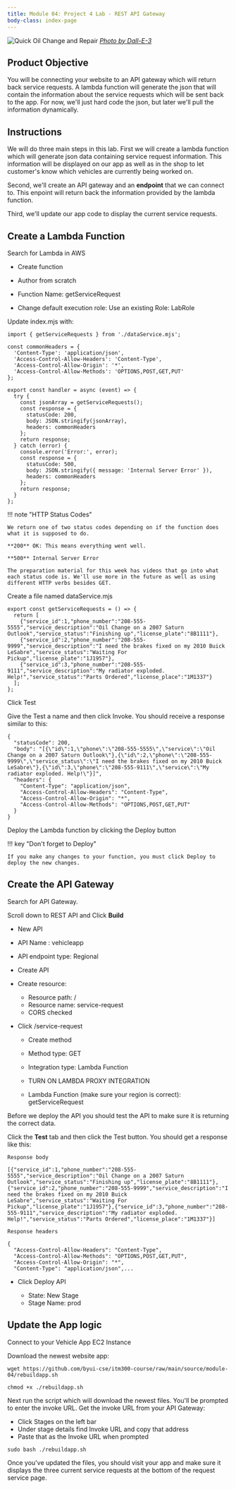 ```yaml
---
title: Module 04: Project 4 Lab - REST API Gateway
body-class: index-page
---
```


![Quick Oil Change and Repair]({{URLROOT}}/shared/img/quick-logo-service-requests.jpg)
*[Photo by Dall-E-3](https://openai.com/dall-e-3)*

## Product Objective

You will be connecting your website to an API gateway which will return back service requests. A lambda function will generate the json that will contain the information about the service requests which will be sent back to the app. For now, we'll just hard code the json, but later we'll pull the information dynamically.


## Instructions

We will do three main steps in this lab. First we will create a lambda function which will generate json data containing service request information. This information will be displayed on our app as well as in the shop to let customer's know which vehicles are currently being worked on.

Second, we'll create an API gateway and an **endpoint** that we can connect to. This enpoint will return back the information provided by the lambda function.

Third, we'll update our app code to display the current service requests.

## Create a Lambda Function

Search for Lambda in AWS

* Create function
* Author from scratch
* Function Name: getServiceRequest

* Change default execution role: Use an existing Role: LabRole

Update index.mjs with:

```
import { getServiceRequests } from './dataService.mjs';

const commonHeaders = {
  'Content-Type': 'application/json',
  'Access-Control-Allow-Headers': 'Content-Type',
  'Access-Control-Allow-Origin': '*',
  'Access-Control-Allow-Methods': 'OPTIONS,POST,GET,PUT'
};

export const handler = async (event) => {
  try {
    const jsonArray = getServiceRequests();
    const response = {
      statusCode: 200,
      body: JSON.stringify(jsonArray),
      headers: commonHeaders
    };
    return response;
  } catch (error) {
    console.error('Error:', error);
    const response = {
      statusCode: 500,
      body: JSON.stringify({ message: 'Internal Server Error' }),
      headers: commonHeaders
    };
    return response;
  }
};
```

!!! note "HTTP Status Codes"

    We return one of two status codes depending on if the function does what it is supposed to do.

    **200** OK: This means everything went well.

    **500** Internal Server Error

    The preparation material for this week has videos that go into what each status code is. We'll use more in the future as well as using different HTTP verbs besides GET.

Create a file named dataService.mjs

```
export const getServiceRequests = () => {
  return [
    {"service_id":1,"phone_number":"208-555-5555","service_description":"Oil Change on a 2007 Saturn Outlook","service_status":"Finishing up","license_plate":"8B1111"},
    {"service_id":2,"phone_number":"208-555-9999","service_description":"I need the brakes fixed on my 2010 Buick LeSabre","service_status":"Waiting For Pickup","license_plate":"1J1957"},
    {"service_id":3,"phone_number":"208-555-9111","service_description":"My radiator exploded. Help!","service_status":"Parts Ordered","license_place":"1M1337"}
  ];
};
```

Click Test

Give the Test a name and then click Invoke. You should receive a response similar to this:

```
{
  "statusCode": 200,
  "body": "[{\"id\":1,\"phone\":\"208-555-5555\",\"service\":\"Oil Change on a 2007 Saturn Outlook\"},{\"id\":2,\"phone\":\"208-555-9999\",\"service_status\":\"I need the brakes fixed on my 2010 Buick LeSabre\"},{\"id\":3,\"phone\":\"208-555-9111\",\"service\":\"My radiator exploded. Help!\"}]",
  "headers": {
    "Content-Type": "application/json",
    "Access-Control-Allow-Headers": "Content-Type",
    "Access-Control-Allow-Origin": "*",
    "Access-Control-Allow-Methods": "OPTIONS,POST,GET,PUT"
  }
}
```

Deploy the Lambda function by clicking the Deploy button

!!! key "Don't forget to Deploy"

    If you make any changes to your function, you must click Deploy to deploy the new changes. 

## Create the API Gateway

Search for API Gateway.

Scroll down to REST API and Click **Build**

* New API
* API Name : vehicleapp

* API endpoint type: Regional

* Create API

* Create resource:

    * Resource path: /
    * Resource name: service-request
    * CORS checked

* Click /service-request

    * Create method

    * Method type: GET
    * Integration type: Lambda Function
    * TURN ON LAMBDA PROXY INTEGRATION
    * Lambda Function (make sure your region is correct): getServiceRequest

Before we deploy the API you should test the API to make sure it is returning the correct data.

Click the **Test** tab and then click the Test button. You should get a response like this:

```
Response body

[{"service_id":1,"phone_number":"208-555-5555","service_description":"Oil Change on a 2007 Saturn Outlook","service_status":"Finishing up","license_plate":"8B1111"},{"service_id":2,"phone_number":"208-555-9999","service_description":"I need the brakes fixed on my 2010 Buick LeSabre","service_status":"Waiting For Pickup","license_plate":"1J1957"},{"service_id":3,"phone_number":"208-555-9111","service_description":"My radiator exploded. Help!","service_status":"Parts Ordered","license_place":"1M1337"}]

Response headers

{
  "Access-Control-Allow-Headers": "Content-Type",
  "Access-Control-Allow-Methods": "OPTIONS,POST,GET,PUT",
  "Access-Control-Allow-Origin": "*",
  "Content-Type": "application/json",...
```


* Click Deploy API

    * State: New Stage
    * Stage Name: prod

## Update the App logic

Connect to your Vehicle App EC2 Instance

Download the newest website app:

```
wget https://github.com/byui-cse/itm300-course/raw/main/source/module-04/rebuildapp.sh
```

```
chmod +x ./rebuildapp.sh
```

Next run the script which will download the newest files. You'll be prompted to enter the invoke URL. Get the invoke URL from your API Gateway:

* Click Stages on the left bar
* Under stage details find Invoke URL and copy that address
* Paste that as the Invoke URL when prompted


```
sudo bash ./rebuildapp.sh
```



Once you've updated the files, you should visit your app and make sure it displays the three current service requests at the bottom of the request service page.